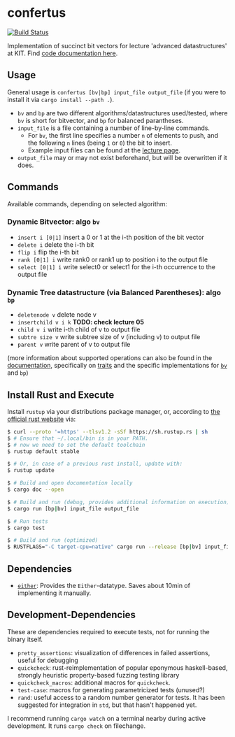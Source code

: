 # confertus
[![Build Status](https://app.travis-ci.com/fkarg/confertus.svg?branch=main)](https://app.travis-ci.com/fkarg/confertus)

Implementation of succinct bit vectors for lecture 'advanced datastructures' at KIT. Find [code documentation here][docs].

## Usage
General usage is `confertus [bv|bp] input_file output_file` (if you were to
install it via `cargo install --path .`).
- `bv` and `bp` are two different algorithms/datastructures used/tested, where
  `bv` is short for bitvector, and `bp` for balanced parantheses.
- `input_file` is a file containing a number of line-by-line commands.
    - For `bv`, the first line specifies a number `n` of elements to push, and
      the following `n` lines (being `1` or `0`) the bit to insert.
    - Example input files can be found at the [lecture page](https://algo2.iti.kit.edu/4264.php).
- `output_file` may or may not exist beforehand, but will be overwritten if it does.


## Commands
Available commands, depending on selected algorithm:

### Dynamic Bitvector: algo `bv`
- `insert i [0|1]` insert a 0 or 1 at the i-th position of the bit vector
- `delete i` delete the i-th bit
- `flip i` flip the i-th bit
- `rank [0|1] i` write rank0 or rank1 up to position i to the output file
- `select [0|1] i` write select0 or select1 for the i-th occurrence to the output file

### Dynamic Tree datastructure (via Balanced Parentheses): algo `bp`
- `deletenode v` delete node v
- `insertchild v i k` **TODO: check lecture 05**
- `child v i` write i-th child of v to output file
- `subtre size v` write subtree size of v (including v) to output file
- `parent v` write parent of v to output file

(more information about supported operations can also be found in the
[documentation][docs], specifically on
[traits][traits] and the specific implementations for [`bv`][bv] and `bp`)

## Install Rust and Execute
Install `rustup` via your distributions package manager, or, according to [the
official rust website](https://www.rust-lang.org/learn/get-started) via:
```sh
$ curl --proto '=https' --tlsv1.2 -sSf https://sh.rustup.rs | sh
$ # Ensure that ~/.local/bin is in your PATH.
$ # now we need to set the default toolchain
$ rustup default stable

$ # Or, in case of a previous rust install, update with:
$ rustup update

$ # Build and open documentation locally
$ cargo doc --open

$ # Build and run (debug, provides additional information on execution)
$ cargo run [bp|bv] input_file output_file

$ # Run tests
$ cargo test

$ # Build and run (optimized)
$ RUSTFLAGS="-C target-cpu=native" cargo run --release [bp|bv] input_file output_file
```

## Dependencies
- [`either`][either]: Provides the `Either`-datatype. Saves about 10min of
  implementing it manually.

## Development-Dependencies
These are dependencies required to execute tests, not for running the binary itself.

- `pretty_assertions`: visualization of differences in failed assertions, useful for debugging
- `quickcheck`: rust-reimplementation of popular eponymous haskell-based,
  strongly heuristic property-based fuzzing testing library
- `quickcheck_macros`: additional macros for `quickcheck`.
- `test-case`: macros for generating parametricized tests (unused?)
- `rand`: useful access to a random number generator for tests. It has been
  suggested for integration in `std`, but that hasn't happened yet.

I recommend running `cargo watch` on a terminal nearby during active
development. It runs `cargo check` on filechange.


[docs]: https://www.fkarg.me/confertus/docs/confertus/
[traits]: https://www.fkarg.me/confertus/docs/confertus/traits/index.html
[bv]: https://www.fkarg.me/confertus/docs/confertus/dynamic_vector/struct.DynamicBitVector.html
[either]: https://docs.rs/either/latest/either/index.html
